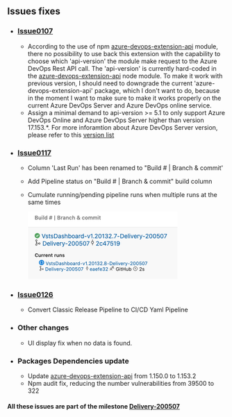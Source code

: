 ## Issues fixes

- ### [Issue0107](https://github.com/expertasolutions/VstsDashboard/issues/107)
  - According to the use of npm [azure-devops-extension-api](https://github.com/Microsoft/azure-devops-extension-api) module, there no possibility to use back this extension with the capability to choose which 'api-version' the module make request to the Azure DevOps Rest API call. The 'api-version' is currently hard-coded in the [azure-devops-extension-api](https://github.com/Microsoft/azure-devops-extension-api) node module. To make it work with previous version, I should need to downgrade the current 'azure-devops-extension-api' package, which I don't want to do, because in the moment I want to make sure to make it works properly on the current Azure DevOps Server and Azure DevOps online service.
  - Assign a minimal demand to api-version >= 5.1 to only support Azure DevOps Online and Azure DevOps Server higher than version 17.153.*. For more inforamtion about Azure DevOps Server version, please refer to this [version list](https://docs.microsoft.com/en-us/azure/devops/release-notes/features-timeline#server-build-numbers)

- ### [Issue0117](https://github.com/expertasolutions/VstsDashboard/issues/117)
  - Column 'Last Run' has been renamed to "Build # | Branch & commit'
  - Add Pipeline status on "Build # | Branch & commit" build column
  - Cumulate running/pending pipeline runs when multiple runs at the same times

    ![Issue0117-01](_ReleaseNotes/Delivery200507/Issue0117/Issue0117-01.png)

- ### [Issue0126](https://github.com/expertasolutions/VstsDashboard/issues/126)
  - Convert Classic Release Pipeline to CI/CD Yaml Pipeline

- ### Other changes
  - UI display fix when no data is found.

- ### Packages Dependencies update
  - Update [azure-devops-extension-api](https://github.com/Microsoft/azure-devops-extension-api) from 1.150.0 to 1.153.2
  - Npm audit fix, reducing the number vulnerabilities from 39500 to 322

#### All these issues are part of the milestone [Delivery-200507](https://github.com/expertasolutions/VstsDashboard/milestone/3)